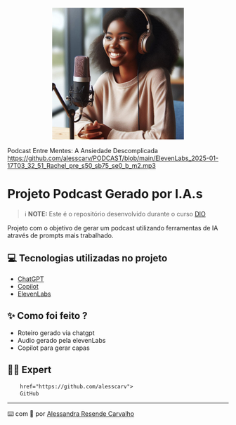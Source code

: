 <p align="center">
<img 
    width="300" src="https://github.com/alesscarv/PODCAST/blob/main/APODCA~1.PNG">



 Podcast Entre Mentes: A Ansiedade Descomplicada https://github.com/alesscarv/PODCAST/blob/main/ElevenLabs_2025-01-17T03_32_51_Rachel_pre_s50_sb75_se0_b_m2.mp3

</a>
</p>




# Projeto Podcast Gerado por I.A.s


 > ℹ️ **NOTE:** Este é o repositório desenvolvido durante o curso [DIO](https://dio.me)

Projeto com o objetivo de gerar um podcast utilizando ferramentas de IA através de prompts mais trabalhado.

## 💻 Tecnologias utilizadas no projeto

- [ChatGPT](https://chat.openai.com/) 
- [Copilot](https://copilot.microsoft.com/)
- [ElevenLabs](https://beta.elevenlabs.io/)


## ✨ Como foi feito ?

- Roteiro gerado via chatgpt
- Audio gerado pela elevenLabs
- Copilot para gerar capas


## 👨‍💻 Expert


        href="https://github.com/alesscarv">
        GitHub
 

---

⌨️ com 💜 por [Alessandra Resende Carvalho](https://github.com/alesscarv)

